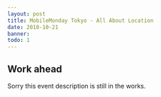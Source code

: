 ```yaml
---
layout: post
title: MobileMonday Tokyo - All About Location
date: 2010-10-21
banner: 
todo: 1
---
```



## Work ahead

Sorry this event description is still in the works.

<!--
We attended MobileMonday in Tokyo, Japan. The event started around 7pm at BierVana, a very new bar, opened only a few days ago. There were four talks – all about location based services.

The first presentation on the “Asia Pacific Mobile & LBS Outlook” was held by Marc Einstein from the market research company Frost & Sullivan. His presentation (PDF) gave a lot of statistical insights in different regions in Asia. Asia in general is a very competitive market especially for mobile operators. In India alone there are around 15 operators and Indonesia, also a very interesting market for mobile services, has 11 mobile operators. Indonesia is also the third largest region worldwide (after US and UK) for Facebook usage on mobile devices. Contrary to Indonesia, in Japan the biggest mobile social network is Mixi with over 21 million users and in South Korea it is Cyworld (18 million users).

Smartphones are getting more popular in the Asian Pacific region. In 2009 there were nearly 22 million smartphone devices, representing 4.5% of all devices sold in this region. Frost & Sullivan expect a robust growth in smartphone sales in the coming years.

Location based services are also big in Japan, especially when talking about maps and navigation. NTT Docomo’s most used LBS are maps/navigation too, also things like finding family members and friends. But interestingly names like Gowalla or Foursquare were missing in all the talks. So maybe it is why mobile users in Japan are more bound to their carrier portal or such services do not have the attraction than in other places. It could be a language thing too.

After Marc’s presentation Takeshi Mitsutani introduced us to deCarta, an independent LBS software platform. Opera for example uses deCarta instead of Google Maps for maps and local search. Their goal is to reach about 100 million users in this co-operation and share the revenue through advertisment with Opera.

Samsung also integrated deCarta’s data into Bada to provide developer a location API. deCarta wants to reach up to 50 million users by 2011 there. Their model: revenue share of paid apps and advertisement revenue share on free apps.

The company also provides its navigation application to Medion and T-Mobile in Germany.

The third presentation was held by Hiroaki Kando from ZENRIN DataCom. They aim to be a leading service provider for location data and map content and they offer an easy-to-use real-time interface (so they claim). Their location based services “itsmo” is preinstalled on NTT Docomo’s phones for providing users with train or alternative route information, e.g. underground routes for when it is raining or if you want to take a shopping detour. The service is also available on the iPhone and was the best selling app in Japan in 2009.

The final presentation was from the US company Skyhook, a Wi-Fi Positioning System. The Core Engine SDK is available for Android, Symbian as well as Windows Mobile and is already integrated by apps like Layar or Kayak. Skyhook wants to look into the future by predicting human behavior through analyzing previously collected data. They also want to make this available to application developers – your privacy alert should have turned on by now ;)

Then the networking part started. The crowd was pretty mixed: American, German, English, Danish, French, Chinese even some Japanese and probably some more nationalities mixed up to talk mobile – quite an experience and again quite different from our previous MobileMonday experiences in the US and Germany.

# Summary, Findings and Discoveries

-->